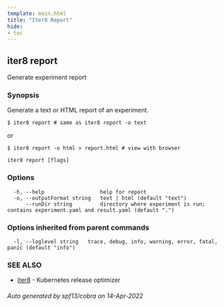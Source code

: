 ```yaml
---
template: main.html
title: "Iter8 Report"
hide:
- toc
---
```

## iter8 report

Generate experiment report

### Synopsis


Generate a text or HTML report of an experiment.

	$ iter8 report # same as iter8 report -o text

or

	$ iter8 report -o html > report.html # view with browser


```
iter8 report [flags]
```

### Options

```
  -h, --help                  help for report
  -o, --outputFormat string   text | html (default "text")
      --runDir string         directory where experiment is run; contains experiment.yaml and result.yaml (default ".")
```

### Options inherited from parent commands

```
  -l, --loglevel string   trace, debug, info, warning, error, fatal, panic (default "info")
```

### SEE ALSO

* [iter8](iter8.md)	 - Kubernetes release optimizer

###### Auto generated by spf13/cobra on 14-Apr-2022
